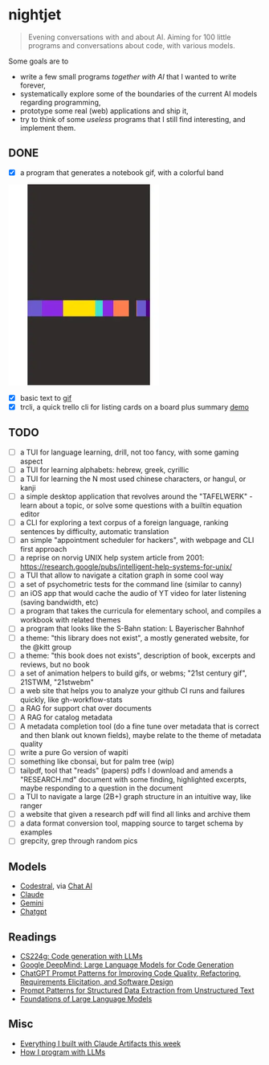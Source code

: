 # nightjet

> Evening conversations with and about AI. Aiming for 100 little programs and
> conversations about code, with various models.

Some goals are to

* write a few small programs *together with AI* that I wanted to write forever,
* systematically explore some of the boundaries of the current AI models regarding programming,
* prototype some real (web) applications and ship it,
* try to think of some *useless* programs that I still find interesting, and implement them.

## DONE

* [x] a program that generates a notebook gif, with a colorful band

![Notebook with random colors](x/nb/notebook.webp)

* [x] basic text to [gif](x/textgif1/output.gif)
* [x] trcli, a quick trello cli for listing cards on a board plus summary [demo](x/trcli/trcli-demo.gif)

## TODO

* [ ] a TUI for language learning, drill, not too fancy, with some gaming aspect
* [ ] a TUI for learning alphabets: hebrew, greek, cyrillic
* [ ] a TUI for learning the N most used chinese characters, or hangul, or kanji
* [ ] a simple desktop application that revolves around the "TAFELWERK" - learn about a topic, or solve some questions with a builtin equation editor
* [ ] a CLI for exploring a text corpus of a foreign language, ranking sentences by difficulty, automatic translation
* [ ] an simple "appointment scheduler for hackers", with webpage and CLI first approach
* [ ] a reprise on norvig UNIX help system article from 2001: https://research.google/pubs/intelligent-help-systems-for-unix/
* [ ] a TUI that allow to navigate a citation graph in some cool way
* [ ] a set of psychometric tests for the command line (similar to canny)
* [ ] an iOS app that would cache the audio of YT video for later listening (saving bandwidth, etc)
* [ ] a program that takes the curricula for elementary school, and compiles a workbook with related themes
* [ ] a program that looks like the S-Bahn station: L Bayerischer Bahnhof
* [ ] a theme: "this library does not exist", a mostly generated website, for the @kitt group
* [ ] a theme: "this book does not exists", description of book, excerpts and reviews, but no book
* [ ] a set of animation helpers to build gifs, or webms; "21st century gif", 21STWM, "21stwebm"
* [ ] a web site that helps you to analyze your github CI runs and failures quickly, like gh-workflow-stats
* [ ] a RAG for support chat over documents
* [ ] A RAG for catalog metadata
* [ ] A metadata completion tool (do a fine tune over metadata that is correct and then blank out known fields), maybe relate to the theme of metadata quality
* [ ] write a pure Go version of wapiti
* [ ] something like cbonsai, but for palm tree (wip)
* [ ] tailpdf, tool that "reads" (papers) pdfs I download and amends a "RESEARCH.md" document with some finding, highlighted excerpts, maybe responding to a question in the document
* [ ] a TUI to navigate a large (2B+) graph structure in an intuitive way, like ranger
* [ ] a website that given a research pdf will find all links and archive them
* [ ] a data format conversion tool, mapping source to target schema by examples
* [ ] grepcity, grep through random pics

## Models

* [Codestral](https://ollama.com/library/codestral:22b), via [Chat AI](https://arxiv.org/abs/2407.00110)
* [Claude](https://en.wikipedia.org/wiki/Claude_(language_model))
* [Gemini](https://gemini.google.com)
* [Chatgpt](https://chatgpt.com)

## Readings

* [CS224g: Code generation with LLMs](https://web.stanford.edu/class/cs224g/slides/Code%20Generation%20with%20LLMs.pdf)
* [Google DeepMind: Large Language Models for Code Generation](https://rdi.berkeley.edu/responsible-genai/assets/LLM_codegen_lecture.pdf)
* [ChatGPT Prompt Patterns for Improving Code Quality, Refactoring, Requirements Elicitation, and Software Design](https://www.dre.vanderbilt.edu/~schmidt/PDF/prompt-patterns-book-chapter.pdf)
* [Prompt Patterns for Structured Data Extraction from Unstructured Text](https://www.dre.vanderbilt.edu/~schmidt/PDF/Prompt_Patterns_for_Structured_Data_Extraction_from_Unstructured_Text.pdf)
* [Foundations of Large Language Models](https://arxiv.org/pdf/2501.09223)

## Misc

* [Everything I built with Claude Artifacts this week](https://simonwillison.net/2024/Oct/21/claude-artifacts/)
* [How I program with LLMs](https://crawshaw.io/blog/programming-with-llms)

